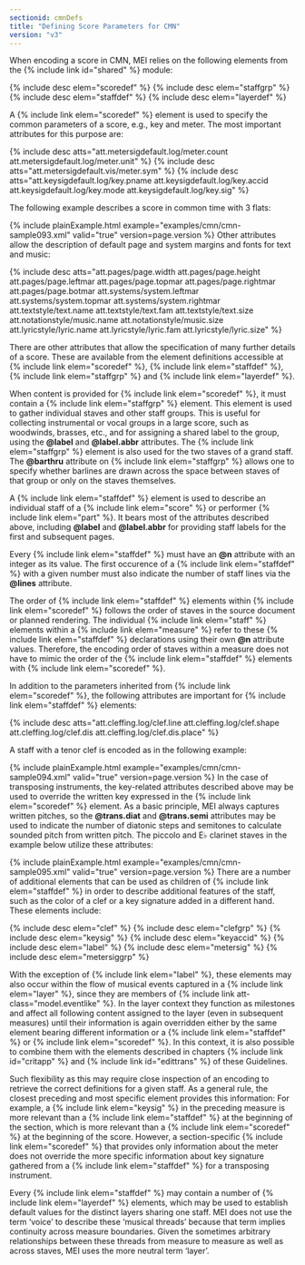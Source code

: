 ```yaml
---
sectionid: cmnDefs
title: "Defining Score Parameters for CMN"
version: "v3"
---
```


When encoding a score in CMN, MEI relies on the following elements from the {% include link id="shared" %} module:



{% include desc elem="scoredef" %}
{% include desc elem="staffgrp" %}
{% include desc elem="staffdef" %}
{% include desc elem="layerdef" %}




A {% include link elem="scoredef" %} element is used to specify the common parameters of a
score, e.g., key and meter. The most important attributes for this purpose are:



{% include desc atts="att.metersigdefault.log/meter.count att.metersigdefault.log/meter.unit" %}
{% include desc atts="att.metersigdefault.vis/meter.sym" %}
{% include desc atts="att.keysigdefault.log/key.pname att.keysigdefault.log/key.accid att.keysigdefault.log/key.mode
att.keysigdefault.log/key.sig" %}




The following example describes a score in common time with 3 flats:

{% include plainExample.html example="examples/cmn/cmn-sample093.xml" valid="true" version=page.version %}
Other attributes allow the description of default page and system margins and fonts
for
text and music:



{% include desc atts="att.pages/page.width att.pages/page.height att.pages/page.leftmar att.pages/page.topmar
att.pages/page.rightmar att.pages/page.botmar att.systems/system.leftmar att.systems/system.topmar
att.systems/system.rightmar att.textstyle/text.name att.textstyle/text.fam att.textstyle/text.size
att.notationstyle/music.name att.notationstyle/music.size att.lyricstyle/lyric.name
att.lyricstyle/lyric.fam att.lyricstyle/lyric.size" %}




There are other attributes that allow the specification of many further details of
a score.
These are available from the element definitions accessible at {% include link elem="scoredef" %}, {% include link elem="staffdef" %}, {% include link elem="staffgrp" %} and {% include link elem="layerdef" %}.

When content is provided for {% include link elem="scoredef" %}, it must contain a {% include link elem="staffgrp" %} element. This element is used to gather individual staves and
other staff groups. This is useful for collecting instrumental or vocal groups in
a large
score, such as woodwinds, brasses, etc., and for assigning a shared label to the group,
using the **@label** and **@label.abbr** attributes. The {% include link elem="staffgrp" %} element is also used for the two staves of a grand staff. The
**@barthru** attribute on {% include link elem="staffgrp" %} allows one to specify
whether barlines are drawn across the space between staves of that group or only on
the
staves themselves.

A {% include link elem="staffdef" %} element is used to describe an individual staff of a {% include link elem="score" %} or performer {% include link elem="part" %}. It bears most of the
attributes described above, including **@label** and **@label.abbr** for
providing staff labels for the first and subsequent pages.

Every {% include link elem="staffdef" %} must have an **@n** attribute with an integer as
its value. The first occurence of a {% include link elem="staffdef" %} with a given number must
also indicate the number of staff lines via the **@lines** attribute.

The order of {% include link elem="staffdef" %} elements within {% include link elem="scoredef" %}
follows the order of staves in the source document or planned rendering. The individual
{% include link elem="staff" %} elements within a {% include link elem="measure" %} refer to these {% include link elem="staffdef" %} declarations using their own **@n** attribute values.
Therefore, the encoding order of staves within a measure does not have to mimic the
order of
the {% include link elem="staffdef" %} elements with {% include link elem="scoredef" %}.

In addition to the parameters inherited from {% include link elem="scoredef" %}, the following
attributes are important for {% include link elem="staffdef" %} elements:



{% include desc atts="att.cleffing.log/clef.line att.cleffing.log/clef.shape att.cleffing.log/clef.dis att.cleffing.log/clef.dis.place" %}




A staff with a tenor clef is encoded as in the following example:

{% include plainExample.html example="examples/cmn/cmn-sample094.xml" valid="true" version=page.version %}
In the case of transposing instruments, the key-related attributes described above
may be
used to override the written key expressed in the {% include link elem="scoredef" %} element. As
a basic principle, MEI always captures written pitches, so the **@trans.diat** and
**@trans.semi** attributes may be used to indicate the number of diatonic steps and
semitones to calculate sounded pitch from written pitch. The piccolo and E♭ clarinet
staves
in the example below utilize these attributes:

{% include plainExample.html example="examples/cmn/cmn-sample095.xml" valid="true" version=page.version %}
There are a number of additional elements that can be used as children of {% include link elem="staffdef" %} in order to describe additional features of the staff, such as the color of
a clef or a key signature added in a different hand. These elements include:



{% include desc elem="clef" %}
{% include desc elem="clefgrp" %}
{% include desc elem="keysig" %}
{% include desc elem="keyaccid" %}
{% include desc elem="label" %}
{% include desc elem="metersig" %}
{% include desc elem="metersiggrp" %}




With the exception of {% include link elem="label" %}, these elements may also occur within the
flow of musical events captured in a {% include link elem="layer" %}, since they are members of
{% include link att-class="model.eventlike" %}. In the layer context they function as
milestones and affect all following content assigned to the layer (even in subsequent
measures) until their information is again overridden either by the same element bearing
different information or a {% include link elem="staffdef" %} or {% include link elem="scoredef" %}.
In this context, it is also possible to combine them with the elements described in
chapters
{% include link id="critapp" %} and {% include link id="edittrans" %} of these Guidelines.

Such flexibility as this may require close inspection of an encoding to retrieve the
correct definitions for a given staff. As a general rule, the closest preceding and
most
specific element provides this information: For example, a {% include link elem="keysig" %} in
the preceding measure is more relevant than a {% include link elem="staffdef" %} at the
beginning of the section, which is more relevant than a {% include link elem="scoredef" %} at
the beginning of the score. However, a section-specific {% include link elem="scoredef" %} that
provides only information about the meter does not override the more specific information
about key signature gathered from a {% include link elem="staffdef" %} for a transposing
instrument.

Every {% include link elem="staffdef" %} may contain a number of {% include link elem="layerdef" %}
elements, which may be used to establish default values for the distinct layers sharing
one
staff. MEI does not use the term ‘voice’ to describe these
‘musical threads’ because that term implies continuity across measure
boundaries. Given the sometimes arbitrary relationships between these threads from
measure
to measure as well as across staves, MEI uses the more neutral term
‘layer’.

